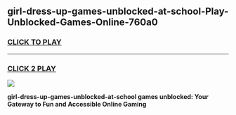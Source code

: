 
## girl-dress-up-games-unblocked-at-school-Play-Unblocked-Games-Online-760a0
<h3>
<a href="https://premium76.site?title=girl-dress-up-games-unblocked-at-school&ref=24A">CLICK TO PLAY</a></h3>
<hr>

<h3>
<a href="https://premium76.site?title=girl-dress-up-games-unblocked-at-school&ref=24A">CLICK 2 PLAY</a>
  
</h3>

<a href="https://premium76.site?title=girl-dress-up-games-unblocked-at-school&ref=24A"><img src="https://clearcache.store/games.png"></a>


**girl-dress-up-games-unblocked-at-school games unblocked: Your Gateway to Fun and Accessible Online Gaming**
